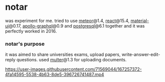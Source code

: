 # notar
was experiment for me. tried to use [meteor](https://www.meteor.com/)@1.4, [react](https://reactjs.org/)@15.4, [material-ui](https://mui.com/)@0.17, [apollo-graphql](https://www.apollographql.com/)@0.9 and [postgresql](https://www.postgresql.org/)@6.1 together and it was perfectly worked in 2016.
### notar's purpose
it was aimed to share universities exams, upload papers, write-answer-edit-reply questions. used [multer](https://github.com/abidinco/file-uploader)@1.3 for uploading documents.

https://user-images.githubusercontent.com/71569044/167257372-4fa14595-5538-4b63-8de5-396726741487.mp4
